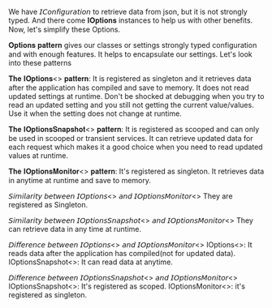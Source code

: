 We have 𝘐𝘊𝘰𝘯𝘧𝘪𝘨𝘶𝘳𝘢𝘵𝘪𝘰𝘯 to retrieve data from json, but it is not strongly typed. 
And there come 𝐈𝐎𝐩𝐭𝐢𝐨𝐧𝐬 instances to help us with other benefits.
Now, let's simplify these Options. 

𝐎𝐩𝐭𝐢𝐨𝐧𝐬 𝐩𝐚𝐭𝐭𝐞𝐫𝐧 gives our classes or settings strongly typed configuration and with enough features. 
It helps to encapsulate our settings. 
Let's look into these patterns 

𝐓𝐡𝐞 𝐈𝐎𝐩𝐭𝐢𝐨𝐧𝐬<> 𝐩𝐚𝐭𝐭𝐞𝐫𝐧:
It is registered as singleton and it retrieves data after the application has compiled and save to memory. 
It does not read updated settings at runtime.
Don't be shocked at debugging when you try to read an updated setting and you still not getting the current value/values. 
Use it when the setting does not change at runtime. 

𝐓𝐡𝐞 𝐈𝐎𝐩𝐭𝐢𝐨𝐧𝐬𝐒𝐧𝐚𝐩𝐬𝐡𝐨𝐭<> 𝐩𝐚𝐭𝐭𝐞𝐫𝐧: 
It is registered as scooped and can only be used in scooped or transient services.
It can retrieve updated data for each request which makes it a good choice when you need to read updated values at runtime.

𝐓𝐡𝐞 𝐈𝐎𝐩𝐭𝐢𝐨𝐧𝐬𝐌𝐨𝐧𝐢𝐭𝐨𝐫<> 𝐩𝐚𝐭𝐭𝐞𝐫𝐧:
It's registered as singleton. It retrieves data in anytime at runtime and save to memory. 

𝘚𝘪𝘮𝘪𝘭𝘢𝘳𝘪𝘵𝘺 𝘣𝘦𝘵𝘸𝘦𝘦𝘯 𝘐𝘖𝘱𝘵𝘪𝘰𝘯𝘴<> 𝘢𝘯𝘥 𝘐𝘖𝘱𝘵𝘪𝘰𝘯𝘴𝘔𝘰𝘯𝘪𝘵𝘰𝘳<>
They are registered as Singleton. 

𝘚𝘪𝘮𝘪𝘭𝘢𝘳𝘪𝘵𝘺 𝘣𝘦𝘵𝘸𝘦𝘦𝘯 𝘐𝘖𝘱𝘵𝘪𝘰𝘯𝘴𝘚𝘯𝘢𝘱𝘴𝘩𝘰𝘵<> 𝘢𝘯𝘥 𝘐𝘖𝘱𝘵𝘪𝘰𝘯𝘴𝘔𝘰𝘯𝘪𝘵𝘰𝘳<>
They can retrieve data in any time at runtime. 

𝘋𝘪𝘧𝘧𝘦𝘳𝘦𝘯𝘤𝘦 𝘣𝘦𝘵𝘸𝘦𝘦𝘯 𝘐𝘖𝘱𝘵𝘪𝘰𝘯𝘴<> 𝘢𝘯𝘥 𝘐𝘖𝘱𝘵𝘪𝘰𝘯𝘴𝘔𝘰𝘯𝘪𝘵𝘰𝘳<>
IOptions<>: It reads data after the application has compiled(not for updated data).
IOptionsSnapshot<>: It can read data at anytime. 

𝘋𝘪𝘧𝘧𝘦𝘳𝘦𝘯𝘤𝘦 𝘣𝘦𝘵𝘸𝘦𝘦𝘯 𝘐𝘖𝘱𝘵𝘪𝘰𝘯𝘴𝘚𝘯𝘢𝘱𝘴𝘩𝘰𝘵<> 𝘢𝘯𝘥 𝘐𝘖𝘱𝘵𝘪𝘰𝘯𝘴𝘔𝘰𝘯𝘪𝘵𝘰𝘳<>
IOptionsSnapshot<>: It's registered as scoped. 
IOptionsMonitor<>: it's registered as singleton. 
